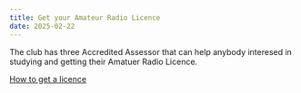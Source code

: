 ```yaml
---
title: Get your Amateur Radio Licence
date: 2025-02-22
---
```


The club has three Accredited Assessor that can help anybody interesed in studying and getting their Amatuer Radio Licence.

[How to get a licence](/licences/)

